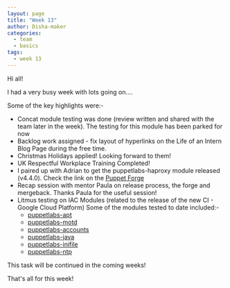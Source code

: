 ```yaml
---
layout: page
title: "Week 13"
author: Disha-maker
categories:
  - team
  - basics
tags:
  - week 13
---
```


Hi all!

I had a very busy week with lots going on....

Some of the key highlights were:-

- Concat module testing was done (review written and shared with the team later in the week).
The testing for this module has been parked for now
- Backlog work assigned - fix layout of hyperlinks on the Life of an Intern Blog Page during the free time.
- Christmas Holidays applied! Looking forward to them!
- UK Respectful Workplace Training Completed!
- I paired up with Adrian to get the puppetlabs-haproxy module released (v4.4.0).
Check the link on the [Puppet Forge](https://forge.puppet.com/modules/puppetlabs/haproxy/4.4.0)
- Recap session with mentor Paula on release process, the forge and mergeback.
Thanks Paula for the useful session!
- Litmus testing on IAC Modules (related to the release of the new CI - Google Cloud Platform)
  Some of the modules tested to date included:-
  - [puppetlabs-apt](https://github.com/puppetlabs/puppetlabs-apt)
  - [puppetlabs-motd](https://github.com/puppetlabs/puppetlabs-motd)
  - [puppetlabs-accounts](https://github.com/puppetlabs/puppetlabs-accounts)
  - [puppetlabs-java](https://github.com/puppetlabs/puppetlabs-java)
  - [puppetlabs-inifile](https://github.com/puppetlabs/puppetlabs-inifile)
  - [puppetlabs-ntp](https://github.com/puppetlabs/puppetlabs-ntp)

This task will be continued in the coming weeks!

That's all for this week!

